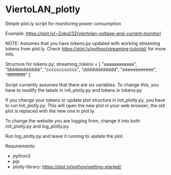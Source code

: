 # ViertoLAN_plotly
Simple plot.ly script for monitoring power consumption

Example: https://plot.ly/~Zokol/32/viertolan-voltage-and-current-monitor/


NOTE: Assumes that you have tokens.py updated with working streaming tokens from plot.ly. Check https://plot.ly/python/streaming-tutorial/ for more info.

Structure for tokens.py:
streaming_tokens = [
	"aaaaaaaaaaaa",
	"bbbbbbbbbbbb",
	"cccccccccccc",
	"dddddddddddd",
	"eeeeeeeeeeee",
	"ffffffffffff"
]

Script currently assumes that there are six variables. To change this, you have to modify the labels in init_plotly.py and tokens in tokens.py

If you change your tokens or update plot structure in init_plotly.py, you have to run init_plotly.py. This will open the new plot in your web browser, the old plot is replaced with the new one in plot.ly.

To change the website you are logging from, change it into both init_plotly.py and log_plotly.py.

Run log_plotly.py and leave it running to update the plot.

Requirements:
* python3
* pip
* plotly-library: https://plot.ly/python/getting-started/
